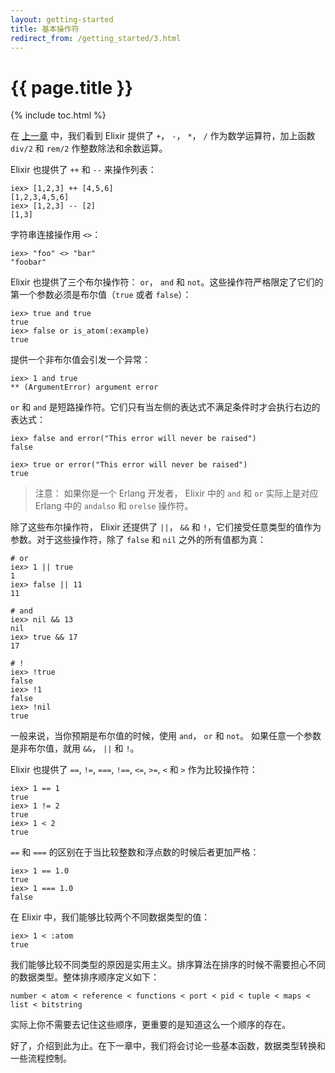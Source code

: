 ```yaml
---
layout: getting-started
title: 基本操作符
redirect_from: /getting_started/3.html
---
```


# {{ page.title }}

{% include toc.html %}

在 [上一章](/getting-started/basic-types.html) 中，我们看到 Elixir 提供了 `+`， `-`， `*`， `/` 作为数学运算符，加上函数 `div/2` 和 `rem/2` 作整数除法和余数运算。

Elixir 也提供了 `++` 和 `--` 来操作列表：

```iex
iex> [1,2,3] ++ [4,5,6]
[1,2,3,4,5,6]
iex> [1,2,3] -- [2]
[1,3]
```

字符串连接操作用 `<>`：

```iex
iex> "foo" <> "bar"
"foobar"
```

Elixir 也提供了三个布尔操作符： `or`， `and` 和 `not`。这些操作符严格限定了它们的第一个参数必须是布尔值（`true` 或者 `false`）：

```iex
iex> true and true
true
iex> false or is_atom(:example)
true
```

提供一个非布尔值会引发一个异常：

```iex
iex> 1 and true
** (ArgumentError) argument error
```

`or` 和 `and` 是短路操作符。它们只有当左侧的表达式不满足条件时才会执行右边的表达式：

```iex
iex> false and error("This error will never be raised")
false

iex> true or error("This error will never be raised")
true
```

> 注意： 如果你是一个 Erlang 开发者， Elixir 中的 `and` 和 `or` 实际上是对应 Erlang 中的 `andalso` 和 `orelse` 操作符。

除了这些布尔操作符， Elixir 还提供了 `||`， `&&` 和 `!`，它们接受任意类型的值作为参数。对于这些操作符，除了 `false` 和 `nil` 之外的所有值都为真：

```iex
# or
iex> 1 || true
1
iex> false || 11
11

# and
iex> nil && 13
nil
iex> true && 17
17

# !
iex> !true
false
iex> !1
false
iex> !nil
true
```

一般来说，当你预期是布尔值的时候，使用 `and`， `or` 和 `not`。 如果任意一个参数是非布尔值，就用 `&&`， `||` 和 `!`。

Elixir 也提供了 `==`, `!=`, `===`, `!==`, `<=`, `>=`, `<` 和 `>` 作为比较操作符：

```iex
iex> 1 == 1
true
iex> 1 != 2
true
iex> 1 < 2
true
```

`==` 和 `===` 的区别在于当比较整数和浮点数的时候后者更加严格：

```iex
iex> 1 == 1.0
true
iex> 1 === 1.0
false
```

在 Elixir 中，我们能够比较两个不同数据类型的值：

```iex
iex> 1 < :atom
true
```

我们能够比较不同类型的原因是实用主义。排序算法在排序的时候不需要担心不同的数据类型。整体排序顺序定义如下：

    number < atom < reference < functions < port < pid < tuple < maps < list < bitstring

实际上你不需要去记住这些顺序，更重要的是知道这么一个顺序的存在。

好了，介绍到此为止。在下一章中，我们将会讨论一些基本函数，数据类型转换和一些流程控制。

